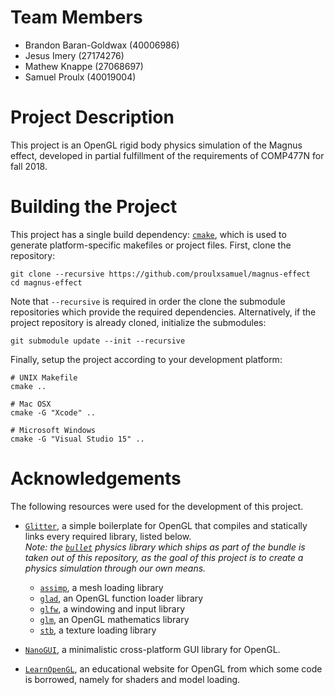# Team Members
* Brandon Baran-Goldwax (40006986)
* Jesus Imery (27174276)
* Mathew Knappe (27068697)
* Samuel Proulx (40019004)

# Project Description
This project is an OpenGL rigid body physics simulation of the Magnus effect, developed in partial fulfillment of the requirements of COMP477N for fall 2018.

# Building the Project
This project has a single build dependency: [`cmake`](https://cmake.org/download/), which is used to generate platform-specific makefiles or project files. First, clone the repository:
```
git clone --recursive https://github.com/proulxsamuel/magnus-effect
cd magnus-effect
```

Note that `--recursive` is required in order the clone the submodule repositories which provide the required dependencies. Alternatively, if the project repository is already cloned, initialize the submodules:
```
git submodule update --init --recursive
```

Finally, setup the project according to your development platform:
```
# UNIX Makefile
cmake ..

# Mac OSX
cmake -G "Xcode" ..

# Microsoft Windows
cmake -G "Visual Studio 15" ..
```

# Acknowledgements
The following resources were used for the development of this project.

* [`Glitter`](https://github.com/Polytonic/Glitter), a simple boilerplate for OpenGL that compiles and statically links every required library, listed below.  
_Note: the [`bullet`](https://github.com/bulletphysics/bullet3) physics library which ships as part of the bundle is taken out of this repository, as the goal of this project is to create a physics simulation through our own means._

  * [`assimp`](https://github.com/assimp/assimp), a mesh loading library
  * [`glad`](https://github.com/Dav1dde/glad), an OpenGL function loader    library
  * [`glfw`](https://github.com/glfw/glfw), a windowing and input library
  * [`glm`](https://github.com/g-truc/glm), an OpenGL mathematics library
  * [`stb`](https://github.com/nothings/stb), a texture loading library

* [`NanoGUI`](https://github.com/wjakob/nanogui), a minimalistic cross-platform GUI library for OpenGL.

* [`LearnOpenGL`](https://learnopengl.com/), an educational website for OpenGL from which some code is borrowed, namely for shaders and model loading.